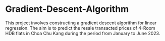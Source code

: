 # Gradient-Descent-Algorithm
This project involves constructing a gradient descent algorithm for linear regression. The aim is to predict the resale transacted prices of 4-Room HDB flats in Choa Chu Kang during the period from January to June 2023.
